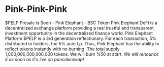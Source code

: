 # Pink-Pink-Pink
$PELP Presale is Soon - Pink Elephant - BSC Token Pink Elephant  DeFi is a decentralized exchange platform providing a real trustful and transparent investment opportunity in the decentralized finance world.   Pink Elephant Platform  $PELP is a 3rd generation reflectionary. For each transaction, 5% distributed to holders, the 5% auto Lp. Thus, Pink Elephant has the ability to reflect tokens instantly with no burning. The total supply  1,000,000,000,000,000 tokens.   We will burn %50 at start.  *We will renounce it as soon as it's live on pancakeswap!*
